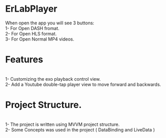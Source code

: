 # ErLabPlayer

When open the app you will see 3 buttons: 
<br/>1- For Open DASH fromat.
<br/>2- For Open HLS format.
<br/>3- For Open Normal MP4 videos.

# Features
<br/>1- Customizing the exo playback control view. 
<br/>2- Add a Youtube double-tap player view to move forward and backwards.

# Project Structure.
<br/>1- The project is written using MVVM project structure.
<br/>2- Some Concepts was used in the project  ( DataBinding and LiveData )
